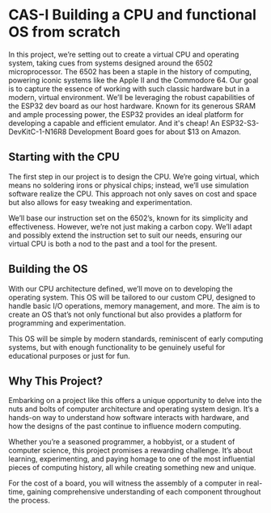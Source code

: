 
# CAS-I Building a CPU and functional OS from scratch

In this project, we’re setting out to create a virtual CPU and operating system, taking cues from systems designed around the 6502 microprocessor. The 6502 has been a staple in the history of computing, powering iconic systems like the Apple II and the Commodore 64. Our goal is to capture the essence of working with such classic hardware but in a modern, virtual environment.  We’ll be leveraging the robust capabilities of the ESP32 dev board as our host hardware. Known for its generous SRAM and ample processing power, the ESP32 provides an ideal platform for developing a capable and efficient emulator.  And it's cheap!  An ESP32-S3-DevKitC-1-N16R8 Development Board goes for about $13 on Amazon.

## Starting with the CPU

The first step in our project is to design the CPU. We’re going virtual, which means no soldering irons or physical chips; instead, we’ll use simulation software realize the CPU.  This approach not only saves on cost and space but also allows for easy tweaking and experimentation.

We’ll base our instruction set on the 6502’s, known for its simplicity and effectiveness. However, we’re not just making a carbon copy. We’ll adapt and possibly extend the instruction set to suit our needs, ensuring our virtual CPU is both a nod to the past and a tool for the present.

## Building the OS

With our CPU architecture defined, we’ll move on to developing the operating system. This OS will be tailored to our custom CPU, designed to handle basic I/O operations, memory management, and more. The aim is to create an OS that’s not only functional but also provides a platform for programming and experimentation.

This OS will be simple by modern standards, reminiscent of early computing systems, but with enough functionality to be genuinely useful for educational purposes or just for fun.

## Why This Project?

Embarking on a project like this offers a unique opportunity to delve into the nuts and bolts of computer architecture and operating system design. It’s a hands-on way to understand how software interacts with hardware, and how the designs of the past continue to influence modern computing.

Whether you’re a seasoned programmer, a hobbyist, or a student of computer science, this project promises a rewarding challenge. It’s about learning, experimenting, and paying homage to one of the most influential pieces of computing history, all while creating something new and unique.

For the cost of a board, you will witness the assembly of a computer in real-time, gaining comprehensive understanding of each component throughout the process.

